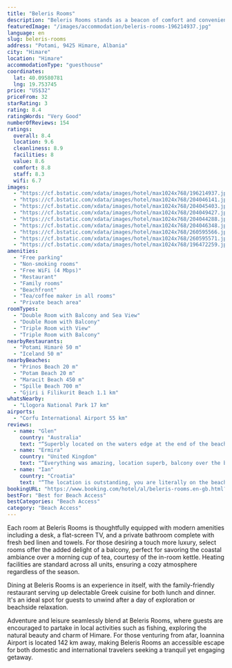 ```yaml
---
title: "Beleris Rooms"
description: "Beleris Rooms stands as a beacon of comfort and convenience in the picturesque town of Himare, offering guests a serene retreat just steps away from the pristine Potam and Prinos Beaches."
featuredImage: "/images/accommodation/beleris-rooms-196214937.jpg"
language: en
slug: beleris-rooms
address: "Potami, 9425 Himare, Albania"
city: "Himare"
location: "Himare"
accommodationType: "guesthouse"
coordinates:
  lat: 40.09580781
  lng: 19.753745
price: "US$32"
priceFrom: 32
starRating: 3
rating: 8.4
ratingWords: "Very Good"
numberOfReviews: 154
ratings:
  overall: 8.4
  location: 9.6
  cleanliness: 8.9
  facilities: 8
  value: 8.6
  comfort: 8.8
  staff: 8.3
  wifi: 6.7
images:
  - "https://cf.bstatic.com/xdata/images/hotel/max1024x768/196214937.jpg?k=f1e350a2f67132d99c023ec365049faddd1c9d76f9c6a5848cc203fa7a6afe4a&o=&hp=1"
  - "https://cf.bstatic.com/xdata/images/hotel/max1024x768/204046141.jpg?k=1a1621ac853bd2102019e2a6b59a78d1bf8220d34da20b9be9437b9c84f4eb04&o=&hp=1"
  - "https://cf.bstatic.com/xdata/images/hotel/max1024x768/204045403.jpg?k=83ba8d22b3bcbacc46634bc1c05261f539bf16366b46832954959285fcd9a183&o=&hp=1"
  - "https://cf.bstatic.com/xdata/images/hotel/max1024x768/204049427.jpg?k=af7b71677e5c1fae6b2d20ce1a9bf55a5f56a52645f0a7c2f3a6b5ce7b12c12d&o=&hp=1"
  - "https://cf.bstatic.com/xdata/images/hotel/max1024x768/204044288.jpg?k=0ce414a16af23e40c44b442f1517f85e58cd3fe3d28909d84a78b8e4c4d6aa87&o=&hp=1"
  - "https://cf.bstatic.com/xdata/images/hotel/max1024x768/204046348.jpg?k=9e3f559291232d9b8abaf57a53a843c7628f60f0c84cb01967d0f49f4604f313&o=&hp=1"
  - "https://cf.bstatic.com/xdata/images/hotel/max1024x768/260595566.jpg?k=4f038077817bfdc367e02ca28051459a5bc5dec5ba694398a220e83d3260e210&o=&hp=1"
  - "https://cf.bstatic.com/xdata/images/hotel/max1024x768/260595571.jpg?k=fde0d7777aeeba23cc3b7f0f009b3e32d993404ff24c331bcf44b1ed3b8182c8&o=&hp=1"
  - "https://cf.bstatic.com/xdata/images/hotel/max1024x768/196472259.jpg?k=19e5e05a7fd636a3870a83d993f864ffefdfdbc10be944bd90bec241ceb658dc&o=&hp=1"
amenities:
  - "Free parking"
  - "Non-smoking rooms"
  - "Free WiFi (4 Mbps)"
  - "Restaurant"
  - "Family rooms"
  - "Beachfront"
  - "Tea/coffee maker in all rooms"
  - "Private beach area"
roomTypes:
  - "Double Room with Balcony and Sea View"
  - "Double Room with Balcony"
  - "Triple Room with View"
  - "Triple Room with Balcony"
nearbyRestaurants:
  - "Potami Himarë 50 m"
  - "Iceland 50 m"
nearbyBeaches:
  - "Prinos Beach 20 m"
  - "Potam Beach 20 m"
  - "Maracit Beach 450 m"
  - "Spille Beach 700 m"
  - "Gjiri i Filikurit Beach 1.1 km"
whatsNearby:
  - "Llogora National Park 17 km"
airports:
  - "Corfu International Airport 55 km"
reviews:
  - name: "Glen"
    country: "Australia"
    text: "“Superbly located on the waters edge at the end of the beach. Going to sleep listening to the waves was fantastic and being able to sit in the room and watch the action on the beach or walk out the door and be on the beach was amazing as you don’t...”"
  - name: "Ermira"
    country: "United Kingdom"
    text: "“Everything was amazing, location superb, balcony over the beach and the sea. Comfortable bed, air con works great. Would go there again, happily. I hope they will fix quickly the water issue flooding the beautiful and huge bathroom they had...”"
  - name: "Ian"
    country: "Croatia"
    text: "“The location is outstanding, you are literally on the beach. Balcony view is awesome.”"
bookingURL: "https://www.booking.com/hotel/al/beleris-rooms.en-gb.html?aid=8035640"
bestFor: "Best for Beach Access"
bestCategories: "Beach Access"
category: "Beach Access"
---
```


Each room at Beleris Rooms is thoughtfully equipped with modern amenities including a desk, a flat-screen TV, and a private bathroom complete with fresh bed linen and towels. For those desiring a touch more luxury, select rooms offer the added delight of a balcony, perfect for savoring the coastal ambiance over a morning cup of tea, courtesy of the in-room kettle. Heating facilities are standard across all units, ensuring a cozy atmosphere regardless of the season.

Dining at Beleris Rooms is an experience in itself, with the family-friendly restaurant serving up delectable Greek cuisine for both lunch and dinner. It's an ideal spot for guests to unwind after a day of exploration or beachside relaxation.

Adventure and leisure seamlessly blend at Beleris Rooms, where guests are encouraged to partake in local activities such as fishing, exploring the natural beauty and charm of Himare. For those venturing from afar, Ioannina Airport is located 142 km away, making Beleris Rooms an accessible escape for both domestic and international travelers seeking a tranquil yet engaging getaway.